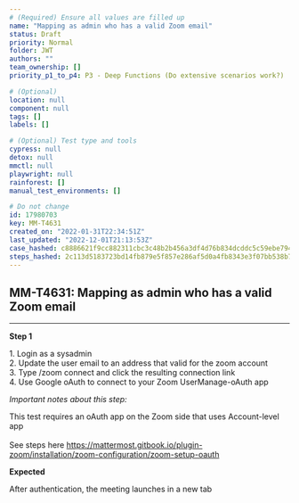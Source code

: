 ```yaml
---
# (Required) Ensure all values are filled up
name: "Mapping as admin who has a valid Zoom email"
status: Draft
priority: Normal
folder: JWT
authors: ""
team_ownership: []
priority_p1_to_p4: P3 - Deep Functions (Do extensive scenarios work?)

# (Optional)
location: null
component: null
tags: []
labels: []

# (Optional) Test type and tools
cypress: null
detox: null
mmctl: null
playwright: null
rainforest: []
manual_test_environments: []

# Do not change
id: 17980703
key: MM-T4631
created_on: "2022-01-31T22:34:51Z"
last_updated: "2022-12-01T21:13:53Z"
case_hashed: c8886621f9cc882311cbc3c48b2b456a3df4d76b834dcddc5c59ebe79435184ed4372ef87c2ba745e016bfa4eb7abd84
steps_hashed: 2c113d5183723bd14fb879e5f857e286af5d0a4fb8343e3f07bb538b752ec875540a1e987dbb79ddcfd0aea8601538a2
---
```


<!-- (Auto-generated) Based on frontmatter's "key" and "name" -->

## MM-T4631: Mapping as admin who has a valid Zoom email

---

**Step 1**

1\. Login as a sysadmin\
2\. Update the user email to an address that valid for the zoom account\
3\. Type /zoom connect and click the resulting connection link\
4\. Use Google oAuth to connect to your Zoom UserManage-oAuth app

_Important notes about this step:_

This test requires an oAuth app on the Zoom side that uses Account-level app\
\
See steps here <https://mattermost.gitbook.io/plugin-zoom/installation/zoom-configuration/zoom-setup-oauth>

**Expected**

After authentication, the meeting launches in a new tab
